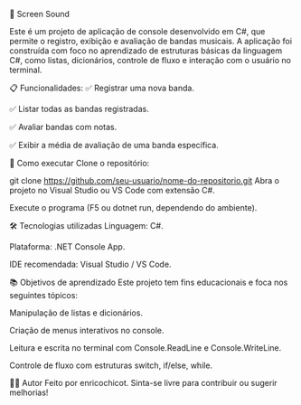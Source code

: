🎵 Screen Sound

Este é um projeto de aplicação de console desenvolvido em C#, que permite o registro, exibição e avaliação de bandas musicais.
A aplicação foi construída com foco no aprendizado de estruturas básicas da linguagem C#, como listas, dicionários, controle de fluxo e interação com o usuário no terminal.

📋 Funcionalidades:
✅ Registrar uma nova banda.

✅ Listar todas as bandas registradas.

✅ Avaliar bandas com notas.

✅ Exibir a média de avaliação de uma banda específica.

🚀 Como executar
Clone o repositório:

git clone https://github.com/seu-usuario/nome-do-repositorio.git
Abra o projeto no Visual Studio ou VS Code com extensão C#.

Execute o programa (F5 ou dotnet run, dependendo do ambiente).

🛠️ Tecnologias utilizadas
Linguagem: C#.

Plataforma: .NET Console App.

IDE recomendada: Visual Studio / VS Code.

📚 Objetivos de aprendizado
Este projeto tem fins educacionais e foca nos seguintes tópicos:

Manipulação de listas e dicionários.

Criação de menus interativos no console.

Leitura e escrita no terminal com Console.ReadLine e Console.WriteLine.

Controle de fluxo com estruturas switch, if/else, while.

🧑‍💻 Autor
Feito por enricochicot.
Sinta-se livre para contribuir ou sugerir melhorias!

